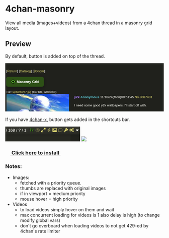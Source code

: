 # 4chan-masonry
View all media (images+videos) from a 4chan thread in a masonry grid layout.

## Preview
By default, button is added on top of the thread.

<img src="preview/preview1.png">

If you have [4chan-x](https://github.com/ccd0/4chan-x), button gets added in the shortcuts bar.

<img src="preview/preview3.png">

<img src="preview/preview2.gif">


### [<img src="preview/4chan-masonry.ico" width="16" height="16"> Click here to install <img src="preview/4chan-masonry.ico" width="16" height="16">](https://github.com/0000xFFFF/4chan-masonry/raw/refs/heads/master/4chan-masonry.user.js)

### Notes:
* Images:
    * fetched with a priority queue.
    * thumbs are replaced with original images
    * if in viewport = medium priority
    * mouse hover = high priority
* Videos
    * to load videos simply hover on them and wait
    * max concurrent loading for videos is 1 also delay is high (to change modify global vars)
    * don't go overboard when loading videos to not get 429-ed by 4chan's rate limiter
